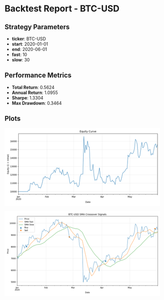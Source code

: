 # Backtest Report - BTC-USD

## Strategy Parameters
- **ticker**: BTC-USD
- **start**: 2020-01-01
- **end**: 2020-06-01
- **fast**: 10
- **slow**: 30

## Performance Metrics
- **Total Return**: 0.5624
- **Annual Return**: 1.0955
- **Sharpe**: 1.3304
- **Max Drawdown**: 0.3464

## Plots
![equity_curve.png](results/plots/equity_curve.png)

![signals.png](results/plots/signals.png)

